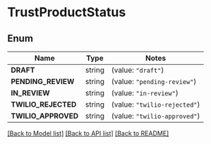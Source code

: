 # TrustProductStatus

## Enum

Name | Type | Notes
------------ | ------------- | -------------
**DRAFT** | string | (value: `"draft"`)
**PENDING_REVIEW** | string | (value: `"pending-review"`)
**IN_REVIEW** | string | (value: `"in-review"`)
**TWILIO_REJECTED** | string | (value: `"twilio-rejected"`)
**TWILIO_APPROVED** | string | (value: `"twilio-approved"`)


[[Back to Model list]](../README.md#documentation-for-models) [[Back to API list]](../README.md#documentation-for-api-endpoints) [[Back to README]](../README.md)


